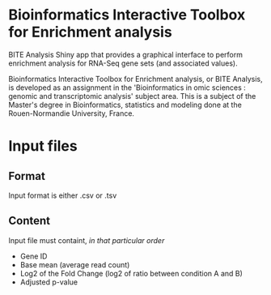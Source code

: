 # Bioinformatics Interactive Toolbox for Enrichment analysis

BITE Analysis Shiny app that provides a graphical interface to perform enrichment analysis for RNA-Seq gene sets (and associated values).

Bioinformatics Interactive Toolbox for Enrichment analysis, or BITE Analysis, is developed as an assignment in the 'Bioinformatics in omic sciences : genomic and transcriptomic analysis' subject area. This is a subject of the Master's degree in Bioinformatics, statistics and modeling done at the Rouen-Normandie University, France.

# Input files
## Format
Input format is either .csv or .tsv

## Content
Input file must containt, *in that particular order*
* Gene ID
* Base mean (average read count)
* Log2 of the Fold Change (log2 of ratio between condition A and B)
* Adjusted p-value

